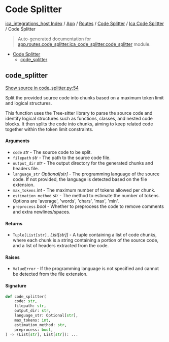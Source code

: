 # Code Splitter

[ica_integrations_host Index](../../../../README.md#ica_integrations_host-index) / [App](../../../index.md#app) / [Routes](../../index.md#routes) / [Code Splitter](../index.md#code-splitter) / [Ica Code Splitter](./index.md#ica-code-splitter) / Code Splitter

> Auto-generated documentation for [app.routes.code_splitter.ica_code_splitter.code_splitter](https://github.ibm.com/destiny/ica_integrations_host/blob/main/app/routes/code_splitter/ica_code_splitter/code_splitter.py) module.

- [Code Splitter](#code-splitter)
  - [code_splitter](#code_splitter)

## code_splitter

[Show source in code_splitter.py:54](https://github.ibm.com/destiny/ica_integrations_host/blob/main/app/routes/code_splitter/ica_code_splitter/code_splitter.py#L54)

Split the provided source code into chunks based on a maximum token limit and logical structures.

This function uses the Tree-sitter library to parse the source code and identify logical structures
such as functions, classes, and nested code blocks. It then splits the code into chunks, aiming to
keep related code together within the token limit constraints.

#### Arguments

- `code` *str* - The source code to be split.
- `filepath` *str* - The path to the source code file.
- `output_dir` *str* - The output directory for the generated chunks and headers file.
- `language_str` *Optional[str]* - The programming language of the source code. If not provided, the language is detected based on the file extension.
- `max_tokens` *int* - The maximum number of tokens allowed per chunk.
- `estimation_method` *str* - The method to estimate the number of tokens. Options are 'average', 'words', 'chars', 'max', 'min'.
- `preprocess` *bool* - Whether to preprocess the code to remove comments and extra newlines/spaces.

#### Returns

- `Tuple[List[str],` *List[str]]* - A tuple containing a list of code chunks, where each chunk is a string containing a portion of the source code, and a list of headers extracted from the code.

#### Raises

- `ValueError` - If the programming language is not specified and cannot be detected from the file extension.

#### Signature

```python
def code_splitter(
    code: str,
    filepath: str,
    output_dir: str,
    language_str: Optional[str],
    max_tokens: int,
    estimation_method: str,
    preprocess: bool,
) -> (List[str], List[str]): ...
```
